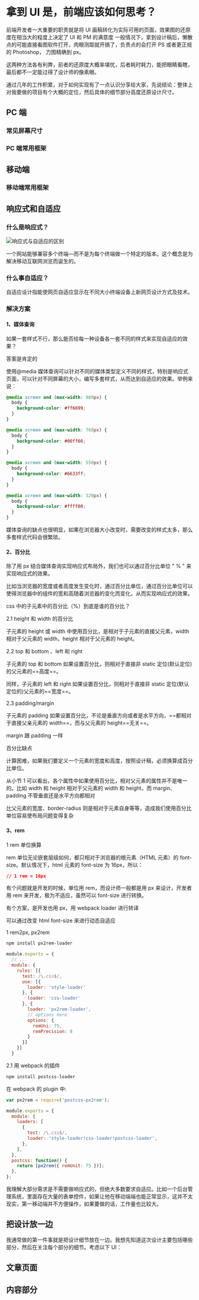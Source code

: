 # 拿到 UI 是，前端应该如何思考？

前端开发者一大重要的职责就是将 UI 画稿转化为实际可用的页面，效果图的还原度在相当大的程度上决定了 UI 和 PM 的满意度
一般情况下，拿到设计稿后，懒散点的可能直接看图软件打开，肉眼测距就开搞了，负责点的会打开 PS 或者更正规的 Photoshop，
力图精确到 px。

这两种方法各有利弊，前者的还原度大概率堪忧，后者耗时耗力，能把眼睛看瞎，最后都不一定能过得了设计师的像素眼。

通过几年的工作积累，对于如何实现有了一点认识分享给大家，先说结论：整体上对我要做的项目有个大概的定位，然后具体的细节部分高度还原设计尺寸。

## PC 端


### 常见屏幕尺寸

### PC 端常用框架

## 移动端

### 移动端常用框架

## 响应式和自适应

### 什么是响应式？

![响应式与自适应的区别](/img/responsive.png)

一个网站能够兼容多个终端—而不是为每个终端做一个特定的版本。这个概念是为解决移动互联网浏览而诞生的。

### 什么事自适应？

自适应设计指能使网页自适应显示在不同大小终端设备上新网页设计方式及技术。

### 解决方案

#### 1、媒体查询

如果一套样式不行，那么能否给每一种设备各一套不同的样式来实现自适应的效果？

答案是肯定的

使用@media 媒体查询可以针对不同的媒体类型定义不同的样式，特别是响应式页面，可以针对不同屏幕的大小，编写多套样式，从而达到自适应的效果。举例来说：

```css
@media screen and (max-width: 960px) {
  body {
    background-color: #ff6699;
  }
}

@media screen and (max-width: 768px) {
  body {
    background-color: #00ff66;
  }
}

@media screen and (max-width: 550px) {
  body {
    background-color: #6633ff;
  }
}

@media screen and (max-width: 320px) {
  body {
    background-color: #ffff00;
  }
}
```

媒体查询的缺点也很明显，如果在浏览器大小改变时，需要改变的样式太多，那么多套样式代码会很繁琐。

#### 2、百分比

除了用 px 结合媒体查询实现响应式布局外，我们也可以通过百分比单位 " % " 来实现响应式的效果。

比如当浏览器的宽度或者高度发生变化时，通过百分比单位，通过百分比单位可以使得浏览器中的组件的宽和高随着浏览器的变化而变化，从而实现响应式的效果。

css 中的子元素中的百分比（%）到底是谁的百分比？

2.1 height 和 width 的百分比

子元素的 height 或 width 中使用百分比，是相对于子元素的直接父元素，width 相对于父元素的 width，height 相对于父元素的 height。

2.2 top 和 bottom 、left 和 right

子元素的 top 和 bottom 如果设置百分比，则相对于直接非 static 定位(默认定位)的父元素的==高度==。

同样，子元素的 left 和 right 如果设置百分比，则相对于直接非 static 定位(默认定位的)父元素的==宽度==。

2.3 padding/margin

子元素的 padding 如果设置百分比，不论是垂直方向或者是水平方向，==都相对于直接父亲元素的 width==，而与父元素的 height==无关==。

margin 跟 padding 一样

百分比缺点

计算困难，如果我们要定义一个元素的宽度和高度，按照设计稿，必须换算成百分比单位。

从小节 1 可以看出，各个属性中如果使用百分比，相对父元素的属性并不是唯一的。比如 width 和 height 相对于父元素的 width 和 height，而 margin、padding 不管垂直还是水平方向都相对

比父元素的宽度、border-radius 则是相对于元素自身等等，造成我们使用百分比单位容易使布局问题变得复杂

#### 3、rem

1 rem 单位换算

rem 单位无论嵌套层级如何，都只相对于浏览器的根元素（HTML 元素）的 font-size。默认情况下，html 元素的 font-size 为 16px，所以：

```css
// 1 rem = 16px
```

有个问题就是开发的时候，单位用 rem，而设计师一般都是用 px 来设计，开发者用 rem 来开发，极为不适应，虽然可以 font-size 进行转换。

有个方案，是开发也用 px，用 webpack loader 进行转译

可以通过改变 html font-size 来进行动态自适应

1 rem2px, px2rem

```bash
npm install px2rem-loader

```

```js
module.exports = {
  // ...
  module: {
    rules: [{
      test: /\.css$/,
      use: [{
        loader: 'style-loader'
      }, {
        loader: 'css-loader'
      }, {
        loader: 'px2rem-loader',
        // options here
        options: {
          remUni: 75,
          remPrecision: 8
        }
      }]
    }]
  }

```

2.1 用 webpack 的插件

```bash
npm install postcss-loader

```

在 webpack 的 plugin 中:

```js
var px2rem = require('postcss-px2rem');

module.exports = {
  module: {
    loaders: [
      {
        test: /\.css$/,
        loader: 'style-loader!css-loader!postcss-loader',
      },
    ],
  },
  postcss: function() {
    return [px2rem({ remUnit: 75 })];
  },
};
```

我理解大部分需求是不需要做响应式的，但绝大多数要求自适应。比如一个后台管理系统，里面存在大量的表单控件，如果让他在移动端端也能正常显示，这并不太现实，第一移动端并不方便操作，如果要做的话，工作量也比较大。

## 把设计放一边

我通常做的第一件事就是把设计细节放在一边。我想先知道这次设计主要包括哪些部分，然后在关注每个部分的细节。考虑以下 UI：

## 文章页面

## 内容部分
